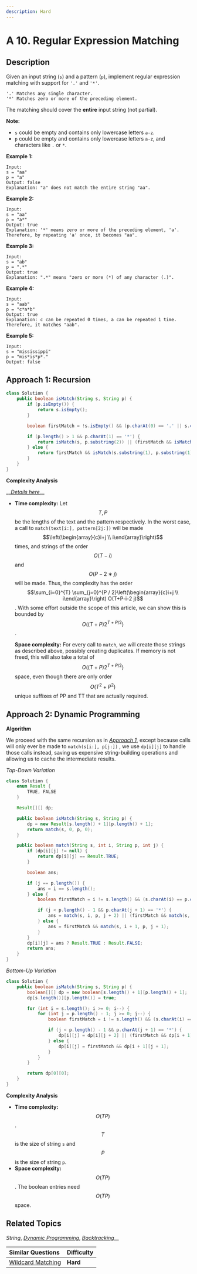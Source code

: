 ```yaml
---
description: Hard
---
```


# A 10. Regular Expression Matching

## Description

Given an input string \(`s`\) and a pattern \(`p`\), implement regular expression matching with support for `'.'` and `'*'`.

```text
'.' Matches any single character.
'*' Matches zero or more of the preceding element.
```

The matching should cover the **entire** input string \(not partial\).

**Note:**

* `s` could be empty and contains only lowercase letters `a-z`.
* `p` could be empty and contains only lowercase letters `a-z`, and characters like `.` or `*`.

**Example 1:**

```text
Input:
s = "aa"
p = "a"
Output: false
Explanation: "a" does not match the entire string "aa".
```

**Example 2:**

```text
Input:
s = "aa"
p = "a*"
Output: true
Explanation: '*' means zero or more of the preceding element, 'a'. Therefore, by repeating 'a' once, it becomes "aa".
```

**Example 3:**

```text
Input:
s = "ab"
p = ".*"
Output: true
Explanation: ".*" means "zero or more (*) of any character (.)".
```

**Example 4:**

```text
Input:
s = "aab"
p = "c*a*b"
Output: true
Explanation: c can be repeated 0 times, a can be repeated 1 time. Therefore, it matches "aab".
```

**Example 5:**

```text
Input:
s = "mississippi"
p = "mis*is*p*."
Output: false
```

## Approach 1: Recursion

```java
class Solution {
    public boolean isMatch(String s, String p) {
        if (p.isEmpty()) {
            return s.isEmpty();
        }

        boolean firstMatch = !s.isEmpty() && (p.charAt(0) == '.' || s.charAt(0) == p.charAt(0));

        if (p.length() > 1 && p.charAt(1) == '*') {
            return isMatch(s, p.substring(2)) || (firstMatch && isMatch(s.substring(1), p));
        } else {
            return firstMatch && isMatch(s.substring(1), p.substring(1));
        }
    }
}
```

**Complexity Analysis**

\_\_[_Details here_](+-10.-complexity-analysis.md)\_\_

* **Time complexity:** Let $$T, P$$ be the lengths of the text and the pattern respectively. In the worst case, a call to `match(text[i:], pattern[2j:])` will be made $$\left(\begin{array}{c}i+j \\ i\end{array}\right)$$ times, and strings of the order $$O(T−i)$$ and $$O(P−2∗j)$$will be made. Thus, the complexity has the order $$\sum_{i=0}^{T} \sum_{j=0}^{P / 2}\left(\begin{array}{c}i+j \\ i\end{array}\right) O(T+P-i-2 j)$$. With some effort outside the scope of this article, we can show this is bounded by $$O((T+P)2^{T+P/2})$$.

  **Space complexity:** For every call to `match`, we will create those strings as described above, possibly creating duplicates. If memory is not freed, this will also take a total of $$O((T+P)2^{T+P/2})$$space, even though there are only order $$O(T^2+P^2)$$ unique suffixes of PP and  TT that are actually required. 

## Approach 2: Dynamic Programming

**Algorithm**

We proceed with the same recursion as in [_Approach 1_](a-10.-regular-expression-matching.md#approach-1-recursion), except because calls will only ever be made to `match(s[i:], p[j:])` , we use `dp[i][j]` to handle those calls instead, saving us expensive string-building operations and allowing us to cache the intermediate results.

_Top-Down Variation_

```java
class Solution {
    enum Result {
        TRUE, FALSE
    }

    Result[][] dp;

    public boolean isMatch(String s, String p) {
        dp = new Result[s.length() + 1][p.length() + 1];
        return match(s, 0, p, 0);
    }

    public boolean match(String s, int i, String p, int j) {
        if (dp[i][j] != null) {
            return dp[i][j] == Result.TRUE;
        }

        boolean ans;

        if (j == p.length()) {
            ans = i == s.length();
        } else {
            boolean firstMatch = i != s.length() && (s.charAt(i) == p.charAt(j) || p.charAt(j) == '.');

            if (j < p.length() - 1 && p.charAt(j + 1) == '*') {
                ans = match(s, i, p, j + 2) || (firstMatch && match(s, i + 1, p, j));
            } else {
                ans = firstMatch && match(s, i + 1, p, j + 1);
            }
        }
        dp[i][j] = ans ? Result.TRUE : Result.FALSE;
        return ans;
    }
}
```

_Bottom-Up Variation_

```java
class Solution {
    public boolean isMatch(String s, String p) {
        boolean[][] dp = new boolean[s.length() + 1][p.length() + 1];
        dp[s.length()][p.length()] = true;

        for (int i = s.length(); i >= 0; i--) {
            for (int j = p.length() - 1; j >= 0; j--) {
                boolean firstMatch = i != s.length() && (s.charAt(i) == p.charAt(j) || p.charAt(j) == '.');

                if (j < p.length() - 1 && p.charAt(j + 1) == '*') {
                    dp[i][j] = dp[i][j + 2] || (firstMatch && dp[i + 1][j]);
                } else {
                    dp[i][j] = firstMatch && dp[i + 1][j + 1];
                }
            }
        }

        return dp[0][0];
    }
}
```

**Complexity Analysis**

* **Time complexity:** $$O(TP)$$. $$T$$is the size of string `s` and $$P$$ is the size of string `p`.
* **Space complexity:** $$O(TP)$$. The boolean entries need $$O(TP)$$ space.

## Related Topics

_String_, [_Dynamic Programming_](https://leetcode.com/tag/dynamic-programming/), [_Backtracking_](https://leetcode.com/tag/backtracking/)\_\_

| Similar Questions | Difficulty |
| :--- | :--- |
| [Wildcard Matching](a-44.-wildcard-matching.md) | **Hard** |

